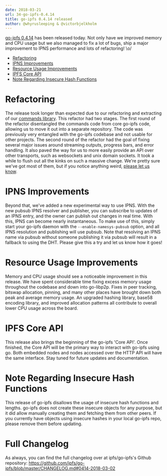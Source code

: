 ```yaml
---
date: 2018-03-21
url: 34-go-ipfs-0.4.14
title: go-ipfs 0.4.14 released
author: @whyrusleeping & @victorbjelkholm
---
```


[go-ipfs 0.4.14](https://dist.ipfs.io/#go-ipfs) has been released today. Not
only have we improved memory and CPU usage but we also managed to fix a lot of
bugs, ship a major improvement to IPNS performance and lots of refactoring! \o/

- [Refactoring](#refactoring)
- [IPNS Improvements](#ipns-improvements)
- [Resource Usage Improvements](#resource-usage-improvements)
- [IPFS Core API](#ipfs-core-api)
- [Note Regarding Insecure Hash Functions](#note-regarding-insecure-hash-functions)

# Refactoring

The release took longer than expected due to our refactoring and extracting of
our [commands library](https://github.com/ipfs/go-ipfs-cmds). This refactor had
two stages. The first round of the refactor disentangled the commands code from
core go-ipfs code, allowing us to move it out into a separate repository. The
code was previously very entangled with the go-ipfs codebase and not usable for
other projects. The second round of the refactor had the goal of fixing several
major issues around streaming outputs, progress bars, and error handling. It
also paved the way for us to more easily provide an API over other transports,
such as websockets and unix domain sockets.  It took a while to flush out all
the kinks on such a massive change. We're pretty sure we've got most of them,
but if you notice anything weird,
[please let us know](https://github.com/ipfs/go-ipfs/issues/new).

# IPNS Improvements

Beyond that, we've added a new experimental way to use IPNS. With the new
pubsub IPNS resolver and publisher, you can subscribe to updates of an IPNS
entry, and the owner can publish out changes in real time. With this, IPNS can
become nearly instantaneous. To make use of this, simply start your go-ipfs
daemon with the `--enable-namesys-pubsub` option, and all IPNS resolution and
publishing will use pubsub. Note that resolving an IPNS name via pubsub without
someone publishing it via pubsub will result in a fallback to using the DHT.
Please give this a try and let us know how it goes!

# Resource Usage Improvements

Memory and CPU usage should see a noticeable improvement in this release. We
have spent considerable time fixing excess memory usage throughout the codebase
and down into go-libp2p. Fixes in peer tracking, bitswap allocation, pinning,
and many other places have brought down both peak and average memory usage. An
upgraded hashing library, base58 encoding library, and improved allocation
patterns all contribute to overall lower CPU usage across the board.

# IPFS Core API

This release also brings the beginning of the go-ipfs 'Core API'. Once
finished, the Core API will be the primary way to interact with go-ipfs using
go. Both embedded nodes and nodes accessed over the HTTP API will have the same
interface.  Stay tuned for future updates and documentation.

# Note Regarding Insecure Hash Functions

This release of go-ipfs disallows the usage of insecure hash functions and
lengths.  go-ipfs does not create these insecure objects for any purpose, but
it did allow manually creating them and fetching them from other peers. If you
currently have objects using insecure hashes in your local go-ipfs repo, please
remove them before updating.

# Full Changelog

As always, you can find the full changelog over at ipfs/go-ipfs's Github
repository:
https://github.com/ipfs/go-ipfs/blob/master/CHANGELOG.md#0414-2018-03-02

